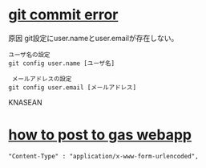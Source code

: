 # [git commit error](https://zenn.dev/ikkik/articles/475924c5c97718)
原因
git設定にuser.nameとuser.emailが存在しない。

```
ユーザ名の設定
git config user.name [ユーザ名]

 メールアドレスの設定
git config user.email [メールアドレス]
```

KNASEAN

# [how to post to gas webapp](https://qiita.com/khidaka/items/ebf770591100b1eb0eff)

```
"Content-Type" : "application/x-www-form-urlencoded",
```